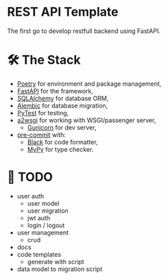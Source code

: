 # REST API Template

The first go to develop restfull backend using FastAPI.


# 🛠 The Stack
- [Poetry](https://python-poetry.org/) for environment and package management,
- [FastAPI](https://fastapi.tiangolo.com/) for the framework,
- [SQLAlchemy](https://docs.sqlalchemy.org/) for database ORM,
- [Alembic](https://alembic.sqlalchemy.org/) for database migration,
- [PyTest](https://docs.pytest.org/) for testing,
- [a2wsgi](https://github.com/abersheeran/a2wsgi) for working with WSGI/passenger server,
    - [Gunicorn](https://gunicorn.org/) for dev server,
- [pre-commit](https://pre-commit.com/) with:
    - [Black](https://black.readthedocs.io/) for code formatter,
    - [MyPy](https://mypy.readthedocs.io/) for type checker.


# 📝 TODO
- user auth
  - user model
  - user migration
  - jwt auth
  - login / logout
- user management
  - crud
- docs
- code templates
  - generate with script
- data model to migration script
